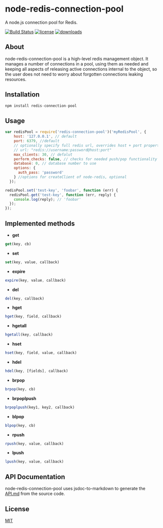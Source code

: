 node-redis-connection-pool
==========================

A node.js connection pool for Redis.

[![Build Status](http://img.shields.io/travis/silverbucket/node-redis-connection-pool.svg?style=flat)](http://travis-ci.org/silverbucket/node-redis-connection-pool)
[![license](https://img.shields.io/npm/l/redis-connection-pool.svg?style=flat)](https://npmjs.org/package/redis-connection-pool)
[![downloads](http://img.shields.io/npm/dm/redis-connection-pool.svg?style=flat)](https://npmjs.org/package/redis-connection-pool)

## About
  node-redis-connection-pool is a high-level redis management object. It manages
a number of connections in a pool, using them as needed and keeping all aspects
of releasing active connections internal to the object, so the user does not
need to worry about forgotten connections leaking resources.

## Installation

```javascript
npm install redis-connection-pool
```

## Usage

```javascript
var redisPool = require('redis-connection-pool')('myRedisPool', {
    host: '127.0.0.1', // default
    port: 6379, //default
    // optionally specify full redis url, overrides host + port properties
    // url: "redis://username:password@host:port"
    max_clients: 30, // defalut
    perform_checks: false, // checks for needed push/pop functionality
    database: 0, // database number to use
    options: {
      auth_pass: 'password'
    } //options for createClient of node-redis, optional
  });

redisPool.set('test-key', 'foobar', function (err) {
  redisPool.get('test-key', function (err, reply) {
    console.log(reply); // 'foobar'
  });
});
```

## Implemented methods

  * **get**
```javascript
get(key, cb)
```

  * **set**
```javascript
set(key, value, callback)
```

  * **expire**
```javascript
expire(key, value, callback)
```

  * **del**
```javascript
del(key, callback)
```

  * **hget**
```javascript
hget(key, field, callback)
```

  * **hgetall**
```javascript
hgetall(key, callback)
```

  * **hset**
```javascript
hset(key, field, value, callback)
```

  * **hdel**
```javascript
hdel(key, [fields], callback)
```

  * **brpop**
```javascript
brpop(key, cb)
```

 * **brpoplpush**
```javascript
brpoplpush(key1, key2, callback)
```

  * **blpop**
```javascript
blpop(key, cb)
```

  * **rpush**
```javascript
rpush(key, value, callback)
```

  * **lpush**
```javascript
lpush(key, value, callback)
```


## API Documentation
node-redis-connection-pool uses jsdoc-to-markdown to generate the [API.md](API.md) from the source code.

## License

[MIT](https://github.com/silverbucket/node-redis-connection-pool/blob/master/LICENSE)
